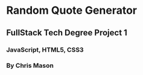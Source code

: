 # Random Quote Generator
## FullStack Tech Degree Project 1

### JavaScript, HTML5, CSS3



### By Chris Mason

